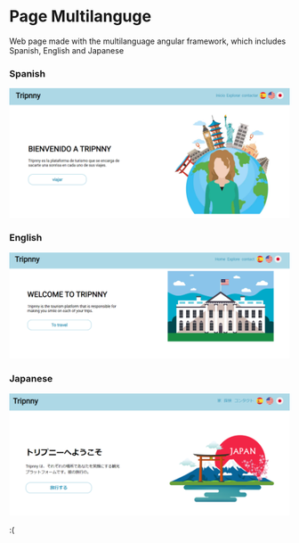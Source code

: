 # Page Multilanguge

Web page made with the multilanguage angular framework, which includes Spanish, English and Japanese

### Spanish
![imageReadme1](./imageReadme1.png)

### English
![imageReadme2](./imageReadme2.png)

### Japanese
![imageReadme3](./imageReadme3.png)

:(